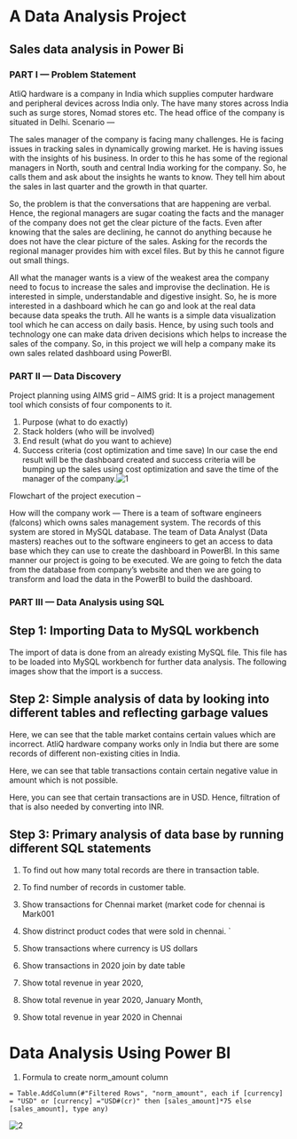 # A Data Analysis Project


## Sales data analysis in Power Bi


### PART I — Problem Statement

AtliQ hardware is a company in India which supplies computer hardware and peripheral devices across India only. The have many stores across India such as surge stores, Nomad stores etc. The head office of the company is situated in Delhi.
Scenario —

The sales manager of the company is facing many challenges. He is facing issues in tracking sales in dynamically growing market. He is having issues with the insights of his business.
In order to this he has some of the regional managers in North, south and central India working for the company. So, he calls them and ask about the insights he wants to know. They tell him about the sales in last quarter and the growth in that quarter.

So, the problem is that the conversations that are happening are verbal. Hence, the regional managers are sugar coating the facts and the manager of the company does not get the clear picture of the facts. Even after knowing that the sales are declining, he cannot do anything because he does not have the clear picture of the sales. Asking for the records the regional manager provides him with excel files. But by this he cannot figure out small things.

All what the manager wants is a view of the weakest area the company need to focus to increase the sales and improvise the declination. He is interested in simple, understandable and digestive insight. So, he is more interested in a dashboard which he can go and look at the real data because data speaks the truth. All he wants is a simple data visualization tool which he can access on daily basis.
Hence, by using such tools and technology one can make data driven decisions which helps to increase the sales of the company.
So, in this project we will help a company make its own sales related dashboard using PowerBI.


### PART II — Data Discovery

Project planning using AIMS grid –
AIMS grid: It is a project management tool which consists of four components to it.
1) Purpose (what to do exactly)
2) Stack holders (who will be involved)
3) End result (what do you want to achieve)
4) Success criteria (cost optimization and time save)
In our case the end result will be the dashboard created and success criteria will be bumping up the sales using cost optimization and save the time of the manager of the company.![1](https://user-images.githubusercontent.com/101336439/161124589-ecde8336-06d9-4691-9579-f0cca9c674e4.png)


Flowchart of the project execution –

How will the company work —
There is a team of software engineers (falcons) which owns sales management system. The records of this system are stored in MySQL database.
The team of Data Analyst (Data masters) reaches out to the software engineers to get an access to data base which they can use to create the dashboard in PowerBI.
In this same manner our project is going to be executed. We are going to fetch the data from the database from company’s website and then we are going to transform and load the data in the PowerBI to build the dashboard.

### PART III — Data Analysis using SQL

## Step 1: Importing Data to MySQL workbench

The import of data is done from an already existing MySQL file. This file has to be loaded into MySQL workbench for further data analysis.
The following images show that the import is a success.


## Step 2: Simple analysis of data by looking into different tables and reflecting garbage values

Here, we can see that the table market contains certain values which are incorrect. AtliQ hardware company works only in India but there are some records of different non-existing cities in India.

Here, we can see that table transactions contain certain negative value in amount which is not possible.

Here, you can see that certain transactions are in USD. Hence, filtration of that is also needed by converting into INR.




## Step 3: Primary analysis of data base by running different SQL statements

1. To find out how many total records are there in transaction table.

2. To find number of records in customer table.

3. Show transactions for Chennai market (market code for chennai is Mark001

4. Show distrinct product codes that were sold in chennai.
    `
5. Show transactions where currency is US dollars
 
6. Show transactions in 2020 join by date table

7. Show total revenue in year 2020,

8. Show total revenue in year 2020, January Month,

9. Show total revenue in year 2020 in Chennai

    

Data Analysis Using Power BI
============================

1. Formula to create norm_amount column

`= Table.AddColumn(#"Filtered Rows", "norm_amount", each if [currency] = "USD" or [currency] ="USD#(cr)" then [sales_amount]*75 else [sales_amount], type any)`



![2](https://user-images.githubusercontent.com/101336439/161127731-fcc99163-70f7-4d3a-ad71-3570c3238e8f.png)


